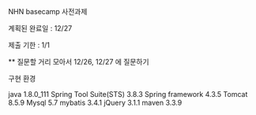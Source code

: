 NHN basecamp 사전과제

계획된 완료일 : 12/27

제출 기한 : 1/1

** 질문할 거리 모아서 12/26, 12/27 에 질문하기

구현 환경

java 1.8.0_111 
Spring Tool Suite(STS) 3.8.3 
Spring framework 4.3.5 
Tomcat 8.5.9 
Mysql 5.7 
mybatis 3.4.1 
jQuery 3.1.1 
maven 3.3.9 